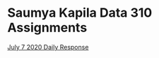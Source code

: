 # Saumya Kapila Data 310 Assignments
[July 7 2020 Daily Response](https://saumyakapila.github.io/Data310-Public/July.7.2020_Daily_Response)
